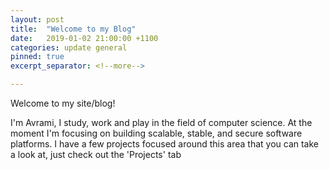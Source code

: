 ```yaml
---
layout: post
title:  "Welcome to my Blog"
date:   2019-01-02 21:00:00 +1100
categories: update general
pinned: true
excerpt_separator: <!--more-->

---
```


Welcome to my site/blog!
 
I'm Avrami, I study, work and play in the field of computer science.
At the moment I'm focusing on building scalable, stable, and secure software platforms. I have a few projects focused around this area that you can take a look at, just check out the 'Projects' tab 
<!--more-->
